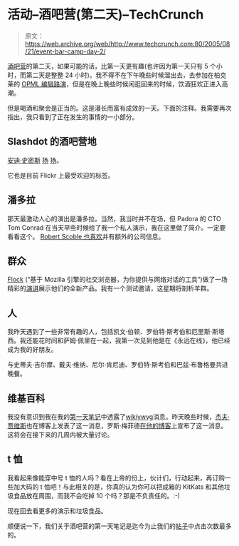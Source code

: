 # 活动–酒吧营(第二天)–TechCrunch

> 原文：<https://web.archive.org/web/http://www.techcrunch.com:80/2005/08/21/event-bar-camp-day-2/>

[酒吧营](https://web.archive.org/web/20220527132814/http://barcamp.org/)的第二天，如果可能的话，比第一天更有趣(也许因为第一天只有 5 个小时，而第二天是整整 24 小时)。我不得不在下午晚些时候溜出去，去参加在柏克莱的 [OPML 编辑路演](https://web.archive.org/web/20220527132814/http://www.beta.techcrunch.com/?p=168)，但是在晚上晚些时候闲逛回来的时候，饮酒狂欢正进入高潮。

但是喝酒和聚会是正当的。这是漫长而富有成效的一天。下面的注释。我需要再次指出，我只看到了正在发生的事情的一小部分。

## Slashdot 的酒吧营地

[安迪·史密斯](https://web.archive.org/web/20220527132814/http://an9.org/blog/) [扬](https://web.archive.org/web/20220527132814/http://www.flickr.com/photos/factoryjoe/35719727/?X3IMR02400) [扬](https://web.archive.org/web/20220527132814/http://slashdot.org/article.pl?sid=04/01/09/1952242)。

它也是目前 Flickr 上最受欢迎的标签。

## 潘多拉

那天最激动人心的演出是潘多拉。当然，我当时并不在场，但 Padora 的 CTO Tom Conrad 在当天早些时候给了我一个私人演示，我在这里做了简介。一定要看看这个。
 [Robert Scoble 也喜欢](https://web.archive.org/web/20220527132814/http://radio.weblogs.com/0001011/2005/08/20.html#a10922)并有额外的公司信息。

## 群众

[Flock](https://web.archive.org/web/20220527132814/http://www.flock.com/) (“基于 Mozilla 引擎的社交浏览器，为你提供与网络对话的工具”)做了一场精彩的[演讲](https://web.archive.org/web/20220527132814/http://barcamp.org/index.cgi?FlockDemo)展示他们的全新产品。我有一个测试邀请，这星期将剖析羊群。

## 人

我昨天遇到了一些非常有趣的人，包括凯文·伯顿、罗伯特·斯考伯和厄里斯·斯塔西。我还能花时间和萨姆·佩里在一起，我第一次见到他是在《永远在线》，他已经成为我的好朋友。

与史蒂夫·吉尔摩、戴夫·维纳、尼尔·肯尼迪、罗伯特·斯考伯和巴兹·布鲁格曼共进晚餐。

## 维基百科

我没有意识到我在我的[第一天笔记](https://web.archive.org/web/20220527132814/http://www.beta.techcrunch.com/?p=165)中透露了[wikiywyg](https://web.archive.org/web/20220527132814/http://www.wikiwyg.net/)消息。昨天晚些时候，[杰夫·贾维斯](https://web.archive.org/web/20220527132814/http://www.buzzmachine.com/index.php/2005/08/20/wikis-arrive/)也在博客上发表了这一消息，罗斯·梅菲德[在他的博客](https://web.archive.org/web/20220527132814/http://ross.typepad.com/blog/2005/08/wikiwyg.html)上宣布了这一消息。这将会在接下来的几周内被大量讨论。

## t 恤

我看起来像能穿中号 t 恤的人吗？看在上帝的份上，伙计们，行动起来，再订购一些加大码的 t 恤吧！与此相关的是，你真的认为你可以把成箱的 KitKats 和其他垃圾食品放在周围，而我不会吃掉 10 个吗？那是不负责任的。:-)

现在回去看更多的演示和垃圾食品。

顺便说一下，我们关于酒吧营的第一天笔记是迄今为止我们的[帖子](https://web.archive.org/web/20220527132814/http://www.beta.techcrunch.com/?p=165)中点击次数最多的。